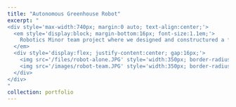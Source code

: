 ```yaml
---
title: "Autonomous Greenhouse Robot"
excerpt: "
<div style='max-width:740px; margin:0 auto; text-align:center;'>
  <em style='display:block; margin-bottom:16px; font-size:1.1em;'>
    Robotics Minor team project where we designed and constructured a fully autonomous transportation robot for VDL.  (Sep. 2024 &ndash; Feb. 2025)
  </em>
  <div style='display:flex; justify-content:center; gap:16px;'>
    <img src='/files/robot-alone.JPG' style='width:350px; border-radius:2%;'>
    <img src='/images/robot-team.JPG' style='width:350px; border-radius:2%;'>
  </div>
</div>
"
collection: portfolio
---
```


<TODO>